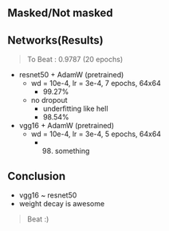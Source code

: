 ## Masked/Not masked

## Networks(Results)
> To Beat : 0.9787 (20 epochs)
- resnet50 + AdamW (pretrained)
    - wd = 10e-4, lr = 3e-4, 7 epochs, 64x64
        - 99.27%
    - no dropout
        - underfitting like hell
        - 98.54%
- vgg16 + AdamW (pretrained)
    - wd = 10e-4, lr = 3e-4, 5 epochs, 64x64
        - 98. something

## Conclusion
- vgg16 ~ resnet50
- weight decay is awesome

> Beat :)
